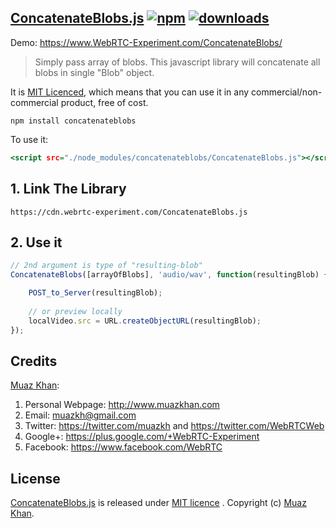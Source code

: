 ## [ConcatenateBlobs.js](https://github.com/muaz-khan/ConcatenateBlobs)  [![npm](https://img.shields.io/npm/v/concatenateblobs.svg)](https://npmjs.org/package/concatenateblobs) [![downloads](https://img.shields.io/npm/dm/concatenateblobs.svg)](https://npmjs.org/package/concatenateblobs)

Demo: https://www.WebRTC-Experiment.com/ConcatenateBlobs/

> Simply pass array of blobs.
> This javascript library will concatenate all blobs in single "Blob" object.

It is <a href="https://www.webrtc-experiment.com/licence/">MIT Licenced</a>, which means that you can use it in any commercial/non-commercial product, free of cost.

```
npm install concatenateblobs
```

To use it:

```htm
<script src="./node_modules/concatenateblobs/ConcatenateBlobs.js"></script>
```

## 1. Link The Library

```
https://cdn.webrtc-experiment.com/ConcatenateBlobs.js
```

## 2. Use it

```javascript
// 2nd argument is type of "resulting-blob"
ConcatenateBlobs([arrayOfBlobs], 'audio/wav', function(resultingBlob) {

    POST_to_Server(resultingBlob);
    
    // or preview locally
    localVideo.src = URL.createObjectURL(resultingBlob);
});
```

## Credits

[Muaz Khan](https://github.com/muaz-khan):

1. Personal Webpage: http://www.muazkhan.com
2. Email: muazkh@gmail.com
3. Twitter: https://twitter.com/muazkh and https://twitter.com/WebRTCWeb
4. Google+: https://plus.google.com/+WebRTC-Experiment
5. Facebook: https://www.facebook.com/WebRTC

## License

[ConcatenateBlobs.js](https://github.com/muaz-khan/ConcatenateBlobs) is released under [MIT licence](https://www.webrtc-experiment.com/licence/) . Copyright (c) [Muaz Khan](https://plus.google.com/+MuazKhan).
